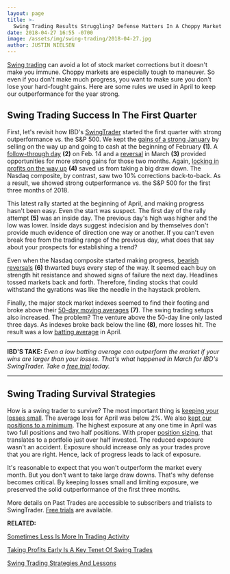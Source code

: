 ```yaml
---
layout: page
title: >-
  Swing Trading Results Struggling? Defense Matters In A Choppy Market
date: 2018-04-27 16:55 -0700
image: /assets/img/swing-trading/2018-04-27.jpg
author: JUSTIN NIELSEN
---
```






[Swing trading](https://www.investors.com/ibd-university/swing-trading/) can avoid a lot of stock market corrections but it doesn't make you immune. Choppy markets are especially tough to maneuver. So even if you don't make much progress, you want to make sure you don't lose your hard-fought gains. Here are some rules we used in April to keep our outperformance for the year strong.




Swing Trading Success In The First Quarter
------------------------------------------


First, let's revisit how IBD's [SwingTrader](http://shop.investors.com/offer/splashresponsive.aspx?id=SwingTrader&src=A011LPH) started the first quarter with strong outperformance vs. the S&P 500. We kept the [gains of a strong January](https://www.investors.com/research/swing-trading/sell-rules-put-swing-trader-cash-stock-market-correction/) by selling on the way up and going to cash at the beginning of February **(1)**. A [follow-through day](https://www.investors.com/ibd-university/market-timing/market-bottoms/) **(2)** on Feb. 14 and a [reversal](https://www.investors.com/research/swing-trading/buying-early-but-buying-smart-with-stock-reversals/) in March **(3)** provided opportunities for more strong gains for those two months. Again, [locking in profits on the way up](https://www.investors.com/research/swing-trading/swing-trading-strategy-avoided-stock-market-correction/) **(4)** saved us from taking a big draw down. The Nasdaq composite, by contrast, saw two 10% corrections back-to-back. As a result, we showed strong outperformance vs. the S&P 500 for the first three months of 2018.


This latest rally started at the beginning of April, and making progress hasn't been easy. Even the start was suspect. The first day of the rally attempt **(5)** was an inside day. The previous day's high was higher and the low was lower. Inside days suggest indecision and by themselves don't provide much evidence of direction one way or another. If you can't even break free from the trading range of the previous day, what does that say about your prospects for establishing a trend?


Even when the Nasdaq composite started making progress, [bearish reversals](https://www.investors.com/research/swing-trading/what-a-week-of-bearish-reversals-means-for-swing-trades/) **(6)** thwarted buys every step of the way. It seemed each buy on strength hit resistance and showed signs of failure the next day. Headlines tossed markets back and forth. Therefore, finding stocks that could withstand the gyrations was like the needle in the haystack problem.


Finally, the major stock market indexes seemed to find their footing and broke above their [50-day moving averages](https://www.investors.com/how-to-invest/investors-corner/50-day-moving-average/) **(7)**. The swing trading setups also increased. The problem? The venture above the 50-day line only lasted three days. As indexes broke back below the line **(8)**, more losses hit. The result was a low [batting average](https://www.investors.com/research/swing-trading/what-a-batting-average-tells-you-about-the-market/) in April.




---


**IBD'S TAKE:** *Even a low batting average can outperform the market if your wins are larger than your losses. That's what happened in March for IBD's SwingTrader. Take a [free trial](http://shop.investors.com/offer/splashresponsive.aspx?id=SwingTrader&src=A011LPH) today.* 




---


Swing Trading Survival Strategies
---------------------------------


How is a swing trader to survive? The most important thing is [keeping your losses small](https://www.investors.com/research/swing-trading/cutting-losses-is-key-to-long-term-stock-profits/). The average loss for April was below 2%. We also [kept our positions to a minimum](https://www.investors.com/research/swing-trading/how-to-navigate-a-sideways-market/). The highest exposure at any one time in April was two full positions and two half positions. With proper [position sizing](https://www.investors.com/research/swing-trading/position-size-can-help-balance-risk-and-reward/), that translates to a portfolio just over half invested. The reduced exposure wasn't an accident. Exposure should increase only as your trades prove that you are right. Hence, lack of progress leads to lack of exposure.


It's reasonable to expect that you won't outperform the market every month. But you don't want to take large draw downs. That's why defense becomes critical. By keeping losses small and limiting exposure, we preserved the solid outperformance of the first three months.


More details on Past Trades are accessible to subscribers and trialists to SwingTrader. [Free trials](http://shop.investors.com/offer/splashresponsive.aspx?id=SwingTrader&src=A011LPH) are available.


**RELATED:**


[Sometimes Less Is More In Trading Activity](https://www.investors.com/research/swing-trading/sometimes-less-is-more-in-trading-activity/)


[Taking Profits Early Is A Key Tenet Of Swing Trades](https://www.investors.com/research/swing-trading/taking-profits-early-is-a-key-tenet-of-swing-trades/)


[Swing Trading Strategies And Lessons](https://www.investors.com/ibd-university/swing-trading/)




